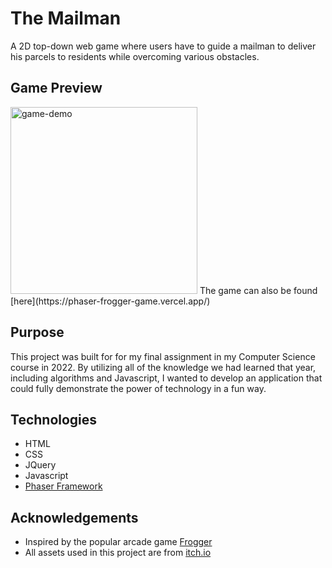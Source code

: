 # The Mailman
A 2D top-down web game where users have to guide a mailman to deliver his parcels to residents while overcoming various obstacles.

## Game Preview
<img width="299" alt="game-demo" src="https://github.com/user-attachments/assets/ffed4923-0b77-403b-b38d-2808e7a762f2">
The game can also be found [here](https://phaser-frogger-game.vercel.app/)

## Purpose
This project was built for for my final assignment in my Computer Science course in 2022. By utilizing all of the knowledge we had learned that year, including algorithms and
Javascript, I wanted to develop an application that could fully demonstrate the power of technology in a fun way.

## Technologies
- HTML
- CSS
- JQuery
- Javascript
- [Phaser Framework](https://phaser.io/download)

## Acknowledgements
- Inspired by the popular arcade game [Frogger](https://en.wikipedia.org/wiki/Frogger)
- All assets used in this project are from [itch.io](https://itch.io/game-assets/free)
